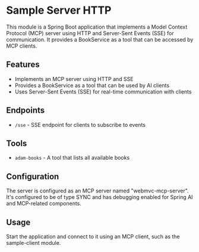 # Sample Server HTTP

This module is a Spring Boot application that implements a Model Context Protocol (MCP) server using HTTP and Server-Sent Events (SSE) for communication. It provides a BookService as a tool that can be accessed by MCP clients.

## Features

- Implements an MCP server using HTTP and SSE
- Provides a BookService as a tool that can be used by AI clients
- Uses Server-Sent Events (SSE) for real-time communication with clients

## Endpoints

- `/sse` - SSE endpoint for clients to subscribe to events

## Tools

- `adam-books` - A tool that lists all available books

## Configuration

The server is configured as an MCP server named "webmvc-mcp-server". It's configured to be of type SYNC and has debugging enabled for Spring AI and MCP-related components.

## Usage

Start the application and connect to it using an MCP client, such as the sample-client module.
